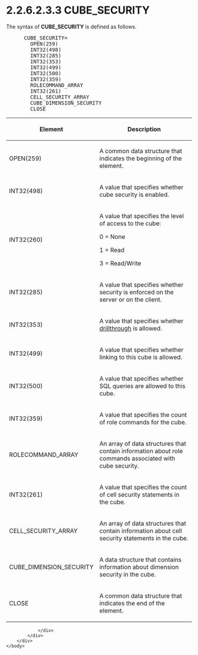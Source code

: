 <html dir="LTR" xmlns:mshelp="http://msdn.microsoft.com/mshelp" xmlns:ddue="http://ddue.schemas.microsoft.com/authoring/2003/5" xmlns:xlink="http://www.w3.org/1999/xlink" xmlns:tool="http://www.microsoft.com/tooltip">
    <head>
        <meta http-equiv="Content-Type" content="text/html; CHARSET=utf-8"></meta>
        <meta name="save" content="history"></meta>
        <title>2.2.6.2.3.3 CUBE_SECURITY</title>
        <xml>
            <mshelp:toctitle title="2.2.6.2.3.3 CUBE_SECURITY"></mshelp:toctitle>
            <mshelp:rltitle title="[MS-SSAS8]: CUBE_SECURITY"></mshelp:rltitle>
            <mshelp:keyword index="A" term="96f09feb-5877-4fc7-a4ff-e72b5f5b63d0"></mshelp:keyword>
            <mshelp:attr name="DCSext.ContentType" value="open specification"></mshelp:attr>
            <mshelp:attr name="AssetID" value="96f09feb-5877-4fc7-a4ff-e72b5f5b63d0"></mshelp:attr>
            <mshelp:attr name="TopicType" value="kbRef"></mshelp:attr>
            <mshelp:attr name="DCSext.Title" value="[MS-SSAS8]: CUBE_SECURITY" />
        </xml>
    </head>
    <body>
        <div id="header">
            <h1 class="heading">2.2.6.2.3.3 CUBE_SECURITY</h1>
        </div>
        <div id="mainSection">
            <div id="mainBody">
                <div id="allHistory" class="saveHistory"></div>
                <div id="sectionSection0" class="section" name="collapseableSection">
                    

<p>The syntax of <b>CUBE_SECURITY</b> is defined as
follows.           </p>

<dl>
<dd>
<div><pre> CUBE_SECURITY=
   OPEN(259)
   INT32(498)
   INT32(285)
   INT32(353)
   INT32(499)
   INT32(500)
   INT32(359)
   ROLECOMMAND_ARRAY
   INT32(261)
   CELL_SECURITY_ARRAY
   CUBE_DIMENSION_SECURITY
   CLOSE
</pre></div>
</dd></dl>

<table>
 <thead>
  <tr>
   <th>
   <p>Element</p>
   </th>
   <th>
   <p>Description</p>
   </th>
  </tr>
 </thead>
 <tr>
  <td>
  <p>OPEN(259)</p>
  </td>
  <td>
  <p>A common data structure that indicates the beginning
  of the element.</p>
  </td>
 </tr>
 <tr>
  <td>
  <p>INT32(498)</p>
  </td>
  <td>
  <p>A value that specifies whether cube security is
  enabled.</p>
  </td>
 </tr>
 <tr>
  <td>
  <p>INT32(260)</p>
  </td>
  <td>
  <p>A value that specifies the level of access to the
  cube:</p>
  <p>0 = None</p>
  <p>1 = Read</p>
  <p>3 = Read/Write</p>
  </td>
 </tr>
 <tr>
  <td>
  <p>INT32(285)</p>
  </td>
  <td>
  <p>A value that specifies whether security is enforced on
  the server or on the client.</p>
  </td>
 </tr>
 <tr>
  <td>
  <p>INT32(353)</p>
  </td>
  <td>
  <p>A value that specifies whether <a href="c527450b-f5bd-424b-8c98-ba6365288f35.html#gt_e5a4d8db-0d30-4977-9cab-fb66457f0ff7">drillthrough</a> is allowed.</p>
  </td>
 </tr>
 <tr>
  <td>
  <p>INT32(499)</p>
  </td>
  <td>
  <p>A value that specifies whether linking to this cube is
  allowed.</p>
  </td>
 </tr>
 <tr>
  <td>
  <p>INT32(500)</p>
  </td>
  <td>
  <p>A value that specifies whether SQL queries are allowed
  to this cube.</p>
  </td>
 </tr>
 <tr>
  <td>
  <p>INT32(359)</p>
  </td>
  <td>
  <p>A value that specifies the count of role commands for
  the cube.</p>
  </td>
 </tr>
 <tr>
  <td>
  <p>ROLECOMMAND_ARRAY</p>
  </td>
  <td>
  <p>An array of data structures that contain information
  about role commands associated with cube security.</p>
  </td>
 </tr>
 <tr>
  <td>
  <p>INT32(261)</p>
  </td>
  <td>
  <p>A value that specifies the count of cell security
  statements in the cube.</p>
  </td>
 </tr>
 <tr>
  <td>
  <p>CELL_SECURITY_ARRAY</p>
  </td>
  <td>
  <p>An array of data structures that contain information
  about cell security statements in the cube.</p>
  </td>
 </tr>
 <tr>
  <td>
  <p>CUBE_DIMENSION_SECURITY</p>
  </td>
  <td>
  <p>A data structure that contains information about
  dimension security in the cube.</p>
  </td>
 </tr>
 <tr>
  <td>
  <p>CLOSE</p>
  </td>
  <td>
  <p>A common data structure that indicates the end of the
  element.</p>
  </td>
 </tr>
</table>

<p> </p>


                </div>
            </div>
        </div>
    </body>
</html>